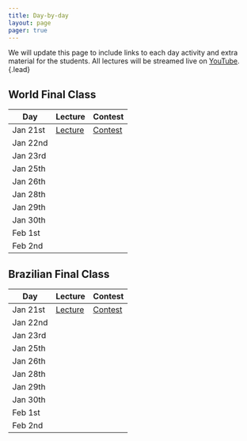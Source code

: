 ```yaml
---
title: Day-by-day
layout: page
pager: true
---
```


We will update this page to include links to each day activity and extra material for the students. All lectures will be streamed live on [YouTube](https://www.youtube.com/c/UnicampIC).
{.lead}

## World Final Class

Day      | Lecture | Contest
---------|---------|--------
Jan 21st | [Lecture](https://www.youtube.com/watch?v=b0aM90jxeOo) | [Contest](http://neerc.ifmo.ru/trains/brazil/2019/20190121.html)
Jan 22nd | |
Jan 23rd | |
Jan 25th | |
Jan 26th | |
Jan 28th | |
Jan 29th | |
Jan 30th | |
Feb 1st  | |
Feb 2nd  | |

## Brazilian Final Class

Day      | Lecture | Contest
---------|---------|--------
Jan 21st | [Lecture](https://www.youtube.com/watch?v=bvUYEJoTEzs) | [Contest](https://www.urionlinejudge.com.br/judge/en/tournaments/rank/1501)
Jan 22nd | |
Jan 23rd | |
Jan 25th | |
Jan 26th | |
Jan 28th | |
Jan 29th | |
Jan 30th | |
Feb 1st  | |
Feb 2nd  | |
